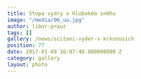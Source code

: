 ```yaml
---
title: Stopa vydry v hlubokém sněhu
image: "/media/06_uu.jpg"
author: libor-prauz
tags: []
gallery: /news/scitani-vyder-v-krkonosich
position: 77
date: 2017-01-09 16:07:48.000000000 Z
category: gallery
layout: photo
---
```

